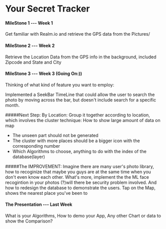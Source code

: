 # Your Secret Tracker

#### MileStone 1 --- Week 1 
Get familiar with Realm.io and retrieve the GPS data from the Pictures/

#### MileStone 2 --- Week 2
Retrieve the Location Data from the GPS info in the background, included Zipcode and State and City

#### MileStone 3 --- Week 3 (Going On:))
Thinking of what kind of feature you want to employ:

Implemented a SeekBar TimeLine that could allow the user to search the photo by moving across the bar, but doesn't 
include search for a specific month.

#####Next Step:
By Location: Group it together according to location, which involves the cluster technique: How to show large amount of data on map

- The unseen part should not be generated
- The cluster with more places should be a bigger icon with the corresponding number
- Which Algorithms to choose, anything to do with the index of the database(layer)


#####The IMPROVEMENT: 
Imagine there are many user's photo library, how to recoginize that maybe you guys are at the same time when
you don't even know each other. What's more, implement the the ML face recogintion in your photos (?)will there be security problem involved. And how to redesign the database to demonstrate the users. 
Tap on the Map, shows the nearest place you've been to 
#### The Presentation --- Last Week
What is your Algorithms, How to demo your App, Any other Chart or data to show the Comparison?
